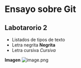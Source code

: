 # Ensayo sobre Git
## Labotarorio 2

- Listados de tipos de texto
- Letra negrita **Negrita**
- Letra cursiva *Cursiva*

**Imagen**
![image.png](attachment:image.png)
